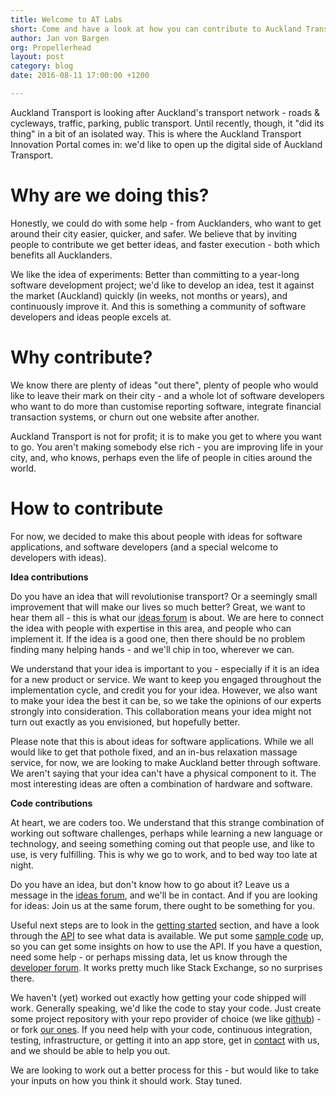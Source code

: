 ```yaml
---
title: Welcome to AT Labs
short: Come and have a look at how you can contribute to Auckland Transport with your ideas!
author: Jan von Bargen
org: Propellerhead
layout: post
category: blog
date: 2016-08-11 17:00:00 +1200

---
```


Auckland Transport is looking after Auckland's transport network - roads & cycleways, traffic, parking, public transport. Until recently, though, it "did its thing" in a bit of an isolated way. This is where the Auckland Transport Innovation Portal comes in: we'd like to open up the digital side of Auckland Transport.

# Why are we doing this?

Honestly, we could do with some help - from Aucklanders, who want to get around their city easier, quicker, and safer. We believe that by inviting people to contribute we get better ideas, and faster execution - both which benefits all Aucklanders.

We like the idea of experiments: Better than committing to a year-long software development project; we'd like to develop an idea, test it against the market (Auckland) quickly (in weeks, not months or years), and continuously improve it. And this is something a community of software developers and ideas people excels at.

# Why contribute?

We know there are plenty of ideas "out there", plenty of people who would like to leave their mark on their city - and a whole lot of software developers who want to do more than customise reporting software, integrate financial transaction systems, or churn out one website after another.

Auckland Transport is not for profit; it is to make you get to where you want to go. You aren't making somebody else rich - you are improving life in your city, and, who knows, perhaps even the life of people in cities around the world.

# How to contribute

For now, we decided to make this about people with ideas for software applications, and software developers (and a special welcome to developers with ideas).

**Idea contributions**

Do you have an idea that will revolutionise transport? Or a seemingly small improvement that will make our lives so much better? Great, we want to hear them all - this is what our [ideas forum]() is about. We are here to connect the idea with people with expertise in this area, and people who can implement it. If the idea is a good one, then there should be no problem finding many helping hands - and we'll chip in too, wherever we can.

We understand that your idea is important to you - especially if it is an idea for a new product or service. We want to keep you engaged throughout the implementation cycle, and credit you for your idea. However, we also want to make your idea the best it can be, so we take the opinions of our experts strongly into consideration. This collaboration means your idea might not turn out exactly as you envisioned, but hopefully better.

Please note that this is about ideas for software applications. While we all would like to get that pothole fixed, and an in-bus relaxation massage service, for now, we are looking to make Auckland better through software. We aren't saying that your idea can't have a physical component to it. The most interesting ideas are often a combination of hardware and software.

**Code contributions**

At heart, we are coders too. We understand that this strange combination of working out software challenges, perhaps while learning a new language or technology, and seeing something coming out that people use, and like to use, is very fulfilling. This is why we go to work, and to bed way too late at night.

Do you have an idea, but don't know how to go about it? Leave us a message in the [ideas forum](), and we'll be in contact. And if you are looking for ideas: Join us at the same forum, there ought to be something for you.

Useful next steps are to look in the [getting started]() section, and have a look through the [API]() to see what data is available. We put some [sample code]() up, so you can get some insights on how to use the API. If you have a question, need some help - or perhaps missing data, let us know through the [developer forum](). It works pretty much like Stack Exchange, so no surprises there.

We haven't (yet) worked out exactly how getting your code shipped will work. Generally speaking, we'd like the code to stay your code. Just create some project repository with your repo provider of choice (we like [github](https://github.com/)) - or fork [our ones](). If you need help with your code, continuous integration, testing, infrastructure, or getting it into an app store, get in [contact]() with us, and we should be able to help you out.

We are looking to work out a better process for this - but would like to take your inputs on how you think it should work. Stay tuned.
